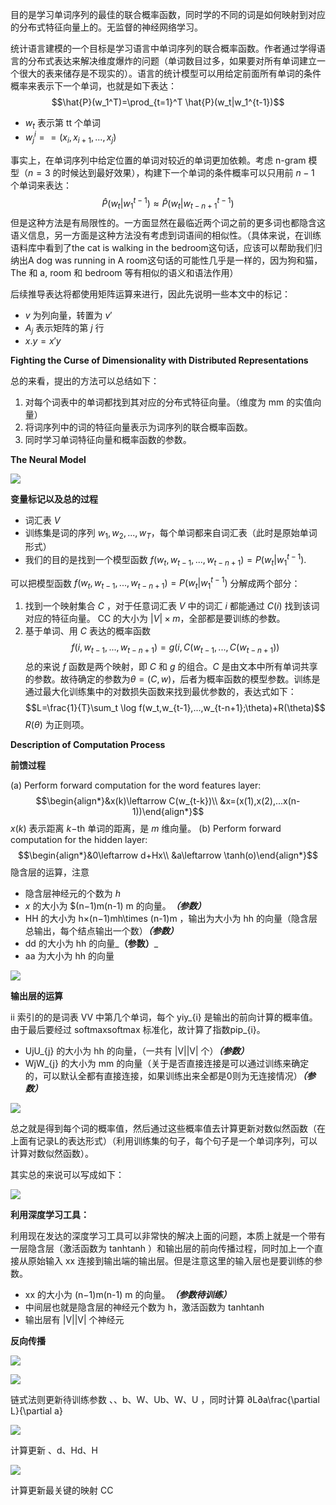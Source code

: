目的是学习单词序列的最佳的联合概率函数，同时学的不同的词是如何映射到对应的分布式特征向量上的。无监督的神经网络学习。

统计语言建模的一个目标是学习语言中单词序列的联合概率函数。作者通过学得语言的分布式表达来解决维度爆炸的问题（单词数目过多，如果要对所有单词建立一个很大的表来储存是不现实的）。语言的统计模型可以用给定前面所有单词的条件概率来表示下一个单词，也就是如下表达：
$$\hat{P}(w_1^T)=\prod_{t=1}^T \hat{P}(w_t|w_1^{t-1})$$
- $w_{t}$ 表示第 tt 个单词
- $w_j^i= = (x_{i},x_{i+1},...,x_{j})$

事实上，在单词序列中给定位置的单词对较近的单词更加依赖。考虑 n-gram 模型（$n = 3$ 的时候达到最好效果），构建下一个单词的条件概率可以只用前 $n-1$ 个单词来表达：
$$\hat{P}(w_t|w_1^{t-1})\approx \hat{P}(w_t|w_{t-n+1}^{t-1})$$
但是这种方法是有局限性的。一方面显然在最临近两个词之前的更多词也都隐含这语义信息，另一方面是这种方法没有考虑到词语间的相似性。（具体来说，在训练语料库中看到了the cat is walking in the bedroom这句话，应该可以帮助我们归纳出A dog was running in A room这句话的可能性几乎是一样的，因为狗和猫，The 和 a, room 和 bedroom 等有相似的语义和语法作用）

后续推导表达将都使用矩阵运算来进行，因此先说明一些本文中的标记：

- $v$ 为列向量，转置为 $v'$
- $A_{j}$ 表示矩阵的第 $j$ 行
- $x.y= x'y$

**Fighting the Curse of Dimensionality with Distributed Representations**

总的来看，提出的方法可以总结如下：

1. 对每个词表中的单词都找到其对应的分布式特征向量。（维度为 mm 的实值向量）
2. 将词序列中的词的特征向量表示为词序列的联合概率函数。
3. 同时学习单词特征向量和概率函数的参数。

**The Neural Model**

![](https://pic1.zhimg.com/v2-889375e875236b1177ff916ba891337a_1440w.jpg)

**变量标记以及总的过程**

- 词汇表 $V$
- 训练集是词的序列 $w_{1},w_{2},...,w_{T}$，每个单词都来自词汇表（此时是原始单词形式）
- 我们的目的是找到一个模型函数 $f(w_{t},w_{t-1},...,w_{t-n+1}) = P(w_{t}|w_{1}^{t-1}).$

可以把模型函数 $f(w_{t},w_{t-1},...,w_{t-n+1}) = P(w_{t}|w_{1}^{t-1})$ 分解成两个部分：

1. 找到一个映射集合 $C$ ，对于任意词汇表 $V$ 中的词汇 $i$ 都能通过 $C(i)$ 找到该词对应的特征向量。 CC 的大小为 $|V|\times m$，全部都是要训练的参数。
2. 基于单词、用 $C$ 表达的概率函数$$f(i,w_{t-1},...,w_{t-n+1})=g(i,C(w_{t-1},...,C(w_{t-n+1}))$$
总的来说 $f$ 函数是两个映射，即 $C$ 和 $g$ 的组合。$C$ 是由文本中所有单词共享的参数。故待确定的参数为$\theta = (C,w)$，后者为概率函数的模型参数。训练是通过最大化训练集中的对数损失函数来找到最优参数的，表达式如下：$$L=\frac{1}{T}\sum_t \log f(w_t,w_{t-1},...,w_{t-n+1};\theta)+R(\theta)$$$R(\theta)$ 为正则项。

**Description of Computation Process**

**前馈过程**

(a) Perform forward computation for the word features layer:
$$\begin{align*}&x(k)\leftarrow C(w_{t-k})\\ &x=(x(1),x(2),...x(n-1))\end{align*}$$
$x(k)$ 表示距离 $k-$th 单词的距离，是 $m$ 维向量。
(b) Perform forward computation for the hidden layer:
$$\begin{align*}&0\leftarrow d+Hx\\ &a\leftarrow \tanh(o)\end{align*}$$
隐含层的运算，注意

- 隐含层神经元的个数为 $h$
- $x$ 的大小为 $(n−1)m(n-1) m 的向量。_**（参数）**_
- HH 的大小为 h×(n−1)mh\times (n-1)m ，输出为大小为 hh 的向量（隐含层总输出，每个结点输出一个数）_**（参数）**_
- dd 的大小为 hh 的向量_**（参数）**_
- aa 为大小为 hh 的向量

![](https://pic4.zhimg.com/v2-9069a4c4eed60615f3d1f8c43cb72e01_1440w.jpg)

**输出层的运算**

ii 索引的的是词表 VV 中第几个单词，每个 yiy_{i} 是输出的前向计算的概率值。由于最后要经过 softmaxsoftmax 标准化，故计算了指数pip_{i}。

- UjU_{j} 的大小为 hh 的向量，（一共有 |V||V| 个）**_（参数）_**
- WjW_{j} 的大小为 mm 的向量（关于是否直接连接是可以通过训练来确定的，可以默认全都有直接连接，如果训练出来全都是0则为无连接情况）**_（参数）_**

![](https://pic2.zhimg.com/v2-a5fbfc0a93209c61c211ddcf4e4cb593_1440w.jpg)

总之就是得到每个词的概率值，然后通过这些概率值去计算更新对数似然函数（在上面有记录L的表达形式）（利用训练集的句子，每个句子是一个单词序列，可以计算对数似然函数）。

其实总的来说可以写成如下：

![](https://pic2.zhimg.com/v2-47968ebac246e7eaa80d0df1c56d5b35_1440w.png)

**利用深度学习工具：**

利用现在发达的深度学习工具可以非常快的解决上面的问题，本质上就是一个带有一层隐含层（激活函数为 tanhtanh ）和输出层的前向传播过程，同时加上一个直接从原始输入 xx 连接到输出端的输出层。但是注意这里的输入层也是要训练的参数。

- xx 的大小为 (n−1)m(n-1) m 的向量。**_（参数待训练）_**
- 中间层也就是隐含层的神经元个数为 h，激活函数为 tanhtanh
- 输出层有 |V||V| 个神经元

**反向传播**

![](https://pic4.zhimg.com/v2-732438dd73f62594d0e343cc68863c6f_1440w.png)

![](https://pic2.zhimg.com/v2-49d1d746c197866e3210da2c2c81d1d9_1440w.jpg)

链式法则更新待训练参数 、、b、W、Ub、W、U ，同时计算 ∂L∂a\frac{\partial L}{\partial a}

![](https://pic3.zhimg.com/v2-78af72de4b196f502ee1d8d28f14b7c4_1440w.jpg)

计算更新 、d、Hd、H

![](https://pic1.zhimg.com/v2-e2655a5e5d96f317e3b012dbf0ba57da_1440w.jpg)

计算更新最关键的映射 CC